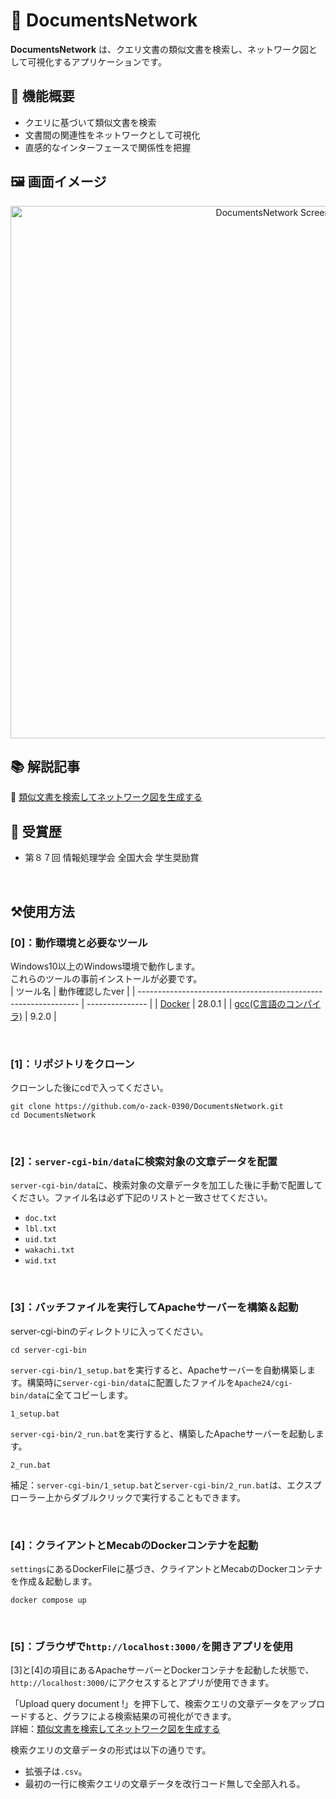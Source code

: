 # 📄 DocumentsNetwork  

**DocumentsNetwork** は、クエリ文書の類似文書を検索し、ネットワーク図として可視化するアプリケーションです。  


## 🎯 機能概要  
- クエリに基づいて類似文書を検索  
- 文書間の関連性をネットワークとして可視化  
- 直感的なインターフェースで関係性を把握  

## 🖼️ 画面イメージ  

<p align="center">
  <img width="852" alt="DocumentsNetwork Screenshot" src="https://github.com/user-attachments/assets/90f927b4-236b-4c8e-836f-0d89f81fcbb8">
</p>

## 📚 解説記事
🔗 [類似文書を検索してネットワーク図を生成する](https://or-expert.com/?p=3841)  

## 🏅 受賞歴
- 第８７回 情報処理学会 全国大会 学生奨励賞  
  
<br>  
  
## ⚒️使用方法
### [0]：動作環境と必要なツール
Windows10以上のWindows環境で動作します。  
これらのツールの事前インストールが必要です。  
| ツール名                                                        | 動作確認したver |
| --------------------------------------------------------------- | --------------- |
| [Docker](https://www.docker.com/ja-jp/products/docker-desktop/) | 28.0.1          |
| [gcc(C言語のコンパイラ)](https://www.mingw-w64.org/)            | 9.2.0           |
  
<br>  
  
### [1]：リポジトリをクローン  
クローンした後にcdで入ってください。
```
git clone https://github.com/o-zack-0390/DocumentsNetwork.git
cd DocumentsNetwork
```  
  
<br>  
  
### [2]：`server-cgi-bin/data`に検索対象の文章データを配置
`server-cgi-bin/data`に、検索対象の文章データを加工した後に手動で配置してください。ファイル名は必ず下記のリストと一致させてください。  
- `doc.txt`
- `lbl.txt`
- `uid.txt`
- `wakachi.txt`
- `wid.txt`
  
<br>  
  
### [3]：バッチファイルを実行してApacheサーバーを構築＆起動
server-cgi-binのディレクトリに入ってください。
```
cd server-cgi-bin
```
`server-cgi-bin/1_setup.bat`を実行すると、Apacheサーバーを自動構築します。構築時に`server-cgi-bin/data`に配置したファイルを`Apache24/cgi-bin/data`に全てコピーします。
```
1_setup.bat
```
`server-cgi-bin/2_run.bat`を実行すると、構築したApacheサーバーを起動します。  
```
2_run.bat
```  

補足：`server-cgi-bin/1_setup.bat`と`server-cgi-bin/2_run.bat`は、エクスプローラー上からダブルクリックで実行することもできます。
  
<br>  
  
### [4]：クライアントとMecabのDockerコンテナを起動
`settings`にあるDockerFileに基づき、クライアントとMecabのDockerコンテナを作成＆起動します。
```
docker compose up
```
  
<br>  
  
### [5]：ブラウザで`http://localhost:3000/`を開きアプリを使用
[3]と[4]の項目にあるApacheサーバーとDockerコンテナを起動した状態で、`http://localhost:3000/`にアクセスするとアプリが使用できます。  

「Upload query document !」を押下して、検索クエリの文章データをアップロードすると、グラフによる検索結果の可視化ができます。  
詳細：[類似文書を検索してネットワーク図を生成する](https://or-expert.com/?p=3841)  
  
検索クエリの文章データの形式は以下の通りです。
- 拡張子は`.csv`。
- 最初の一行に検索クエリの文章データを改行コード無しで全部入れる。